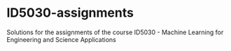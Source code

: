 # ID5030-assignments
Solutions for the assignments of the course ID5030 - Machine Learning for Engineering and Science Applications
